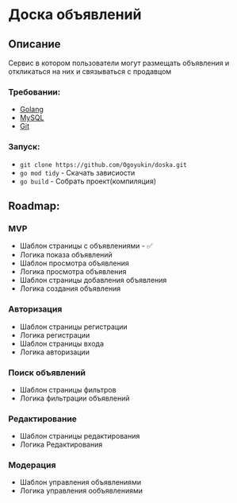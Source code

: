 # Доска объявлений

## Описание
Сервис в котором пользователи могут размещать объявления и откликаться на них и связываться с продавцом

### Требовании:
* [Golang](https://go.dev/doc/install)
* [MySQL](https://dev.mysql.com/downloads/mysql/)
* [Git](https://docs.github.com/en/desktop/installing-and-configuring-github-desktop/installing-and-authenticating-to-github-desktop/installing-github-desktop)

### Запуск:
* `git clone https://github.com/Ogoyukin/doska.git`
* `go mod tidy` - Скачать зависиости
* `go build` - Собрать проект(компиляция)

## Roadmap:
### MVP
* Шаблон страницы с объявлениями - ✅
* Логика показа объявлений
* Шаблон просмотра объявления
* Логика просмотра объявления
* Шаблон страницы добавления объявления
* Логика создания объявления

### Авторизация
* Шаблон страницы регистрации
* Логика регистрации
* Шаблон страницы входа
* Логика авторизации

### Поиск объявлений
* Шаблон страницы фильтров
* Логика фильтрации объявлений

### Редактирование
* Шаблон страницы редактирования
* Логика Редактирования

### Модерация
* Шаблон управления объявлениями
* Логика управления ообъявлениями
